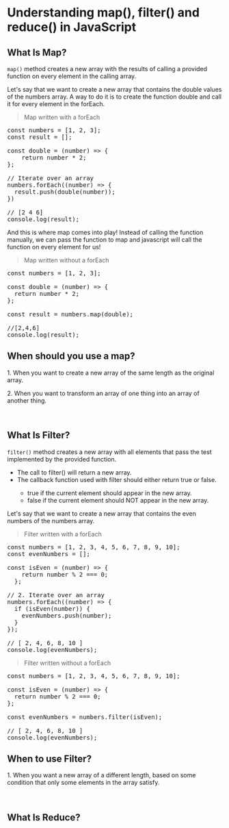 <h1>Understanding map(), filter() and reduce() in JavaScript</h1>

<h2>What Is Map?</h2>


`map()` method creates a new array with the results of calling a provided function on every element in the calling array.

Let's say that we want to create a new array that contains the double values of the numbers array.
A way to do it is to create the function double and call it for every element in the forEach.

> Map written with a forEach
<pre>const numbers = [1, 2, 3];
const result = [];

const double = (number) => {
    return number * 2;
};

// Iterate over an array
numbers.forEach((number) => {
  result.push(double(number)); 
})

// [2 4 6]
console.log(result);
</pre>

And this is where map comes into play! Instead of calling the function manually, we can pass the function to map and javascript will call the function on every element for us!

> Map written without a forEach
<pre>const numbers = [1, 2, 3];

const double = (number) => {
  return number * 2;
};

const result = numbers.map(double);

//[2,4,6]
console.log(result);</pre>

<h2>When should you use a map?</h2>
<p>1. When you want to create a new array of the same length as the original array.</p>
<p>2. When you want to transform an array of one thing into an array of another thing.</p>

<br>

<h2>What Is Filter?</h2>

`filter()` method creates a new array with all elements that pass the test implemented by the provided function.

<ul>
<li>The call to filter() will return a new array.</li>
<li>The callback function used with filter should either return true or false.</li>
    <ul>
<li>true if the current element should appear in the new array.</li>
<li>false if the current element should NOT appear in the new array.</li>
    </ul>
</ul>

<p>Let's say that we want to create a new array that contains the even numbers of the numbers array.</p>

>Filter written with a forEach
<pre>
const numbers = [1, 2, 3, 4, 5, 6, 7, 8, 9, 10];
const evenNumbers = [];

const isEven = (number) => {
    return number % 2 === 0;
  };

// 2. Iterate over an array
numbers.forEach((number) => {
  if (isEven(number)) {
    evenNumbers.push(number);
  }
});

// [ 2, 4, 6, 8, 10 ]
console.log(evenNumbers);
</pre>

>Filter written without a forEach

<pre>
const numbers = [1, 2, 3, 4, 5, 6, 7, 8, 9, 10];

const isEven = (number) => {
  return number % 2 === 0;
};

const evenNumbers = numbers.filter(isEven);

// [ 2, 4, 6, 8, 10 ]
console.log(evenNumbers);
</pre>

<h2>When to use Filter?</h2>
<p>1. When you want a new array of a different length, based on some condition that only some elements in the array satisfy.</p>

<br>

<h2>What Is Reduce?</h2>
